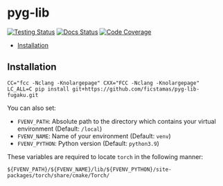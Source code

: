 [testing-image]: https://github.com/pyg-team/pyg-lib/actions/workflows/testing.yml/badge.svg
[testing-url]: https://github.com/pyg-team/pyg-lib/actions/workflows/testing.yml
[docs-image]: https://readthedocs.org/projects/pyg-lib/badge/?version=latest
[docs-url]: https://pyg-lib.readthedocs.io/en/latest/?badge=latest
[coverage-image]: https://codecov.io/gh/pyg-team/pyg-lib/branch/master/graph/badge.svg
[coverage-url]: https://codecov.io/github/pyg-team/pyg-lib?branch=master

# pyg-lib

[![Testing Status][testing-image]][testing-url]
[![Docs Status][docs-image]][docs-url]
[![Code Coverage][coverage-image]][coverage-url]

* [Installation](#installation)

## Installation

```shell
CC="fcc -Nclang -Knolargepage" CXX="FCC -Nclang -Knolargepage" LC_ALL=C pip install git+https://github.com/ficstamas/pyg-lib-fugaku.git
```

You can also set:
- `FVENV_PATH`: Absolute path to the directory which contains your virtual environment (Default: `/local`) 
- `FVENV_NAME`: Name of your environment (Default: `venv`)
- `FVENV_PYTHON`: Python version (Default: `python3.9`)

These variables are required to locate `torch` in the following manner:

```
${FVENV_PATH}/${FVENV_NAME}/lib/${FVENV_PYTHON}/site-packages/torch/share/cmake/Torch/
```